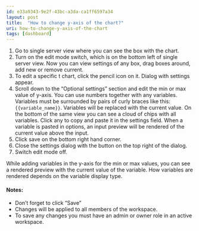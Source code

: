 ```yaml
---
id: e33a9343-9e2f-43bc-a3da-ca1ff6597a34
layout: post
title:  "How to change y-axis of the chart?"
uri: how-to-change-y-axis-of-the-chart
tags: [dashboard]
---
```

1.  Go to single server view where you can see the box with the chart.
2.  Turn on the edit mode switch, which is on the bottom left of single server view. Now you can view settings of any box, drag boxes around, add new or remove current.
3.  To edit a specific t chart, click the pencil icon on it. Dialog with settings appear.
4.  Scroll down to the “Optional settings” section and edit the min or max value of y-axis. You can use numbers together with any variables. Variables must be surrounded by pairs of curly braces like this: `{{variable_name}}`. Variables will be replaced with the current value. On the bottom of the same view you can see a cloud of chips with all variables. Click any to copy and paste it in the settings field. When a variable is pasted in options, an input preview will be rendered of the current value above the input.
5.  Click save on the bottom right hand corner.
6.  Close the settings dialog with the button on the top right of the dialog.
7.  Switch edit mode off.

<!--more-->

While adding variables in the y-axis for the min or max values, you can see a rendered preview with the current value of the variable. How variables are rendered depends on the variable display type.

#### Notes:

*   Don’t forget to click “Save”
*   Changes will be applied to all members of the workspace.
*   To save any changes you must have an admin or owner role in an active workspace.